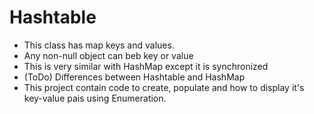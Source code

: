 # Hashtable
 * This class has map keys and values. 
 * Any non-null object can beb key or value
 * This is very similar with HashMap except it is synchronized
 * (ToDo) Differences between Hashtable and HashMap
 * This project contain code to create, populate and how to display it's key-value pais using Enumeration.
